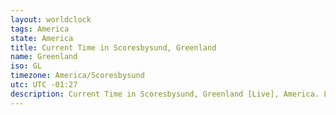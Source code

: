```yaml
---
layout: worldclock
tags: America
state: America
title: Current Time in Scoresbysund, Greenland
name: Greenland
iso: GL
timezone: America/Scoresbysund
utc: UTC -01:27
description: Current Time in Scoresbysund, Greenland [Live], America. Live update now time in Scoresbysund, timezone America/Scoresbysund, UTC -01:27, Country ISO code & Current Local Time.
---
```



